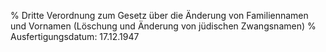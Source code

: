 % Dritte Verordnung zum Gesetz über die Änderung von Familiennamen und Vornamen (Löschung und Änderung von jüdischen Zwangsnamen)
% Ausfertigungsdatum: 17.12.1947
 